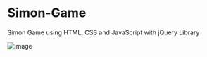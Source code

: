 # Simon-Game
 Simon Game using HTML, CSS and JavaScript with jQuery Library

 ![image](https://github.com/YewKheng/Simon-Game/assets/144677450/fb0b2769-1ec6-45f3-9118-b079a1cfdaaa)

